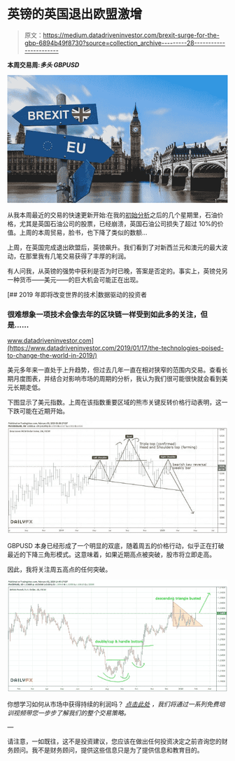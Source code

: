 # 英镑的英国退出欧盟激增

> 原文：<https://medium.datadriveninvestor.com/brexit-surge-for-the-gbp-6894b49f8730?source=collection_archive---------28----------------------->

**本周交易周:*多头 GBPUSD***

![](img/24ba44025f09a2003d11909fdc99f737.png)

从我本周最近的交易的快速更新开始:在我的[初始分析](http://mangrovetrading.com/upcoming-decline-in-oil-prices/)之后的几个星期里，石油价格，尤其是英国石油公司的股票，已经崩溃，英国石油公司损失了超过 10%的价值。上周的本周贸易，脸书，也下降了类似的数额…

上周，在英国完成退出欧盟后，英镑飙升。我们看到了对新西兰元和澳元的最大波动，在那里我有几笔交易获得了丰厚的利润。

有人问我，从英镑的强势中获利是否为时已晚，答案是否定的。事实上，英镑兑另一种货币——美元——的巨大机会可能正在出现。

[](https://www.datadriveninvestor.com/2019/01/17/the-technologies-poised-to-change-the-world-in-2019/) [## 2019 年即将改变世界的技术|数据驱动的投资者

### 很难想象一项技术会像去年的区块链一样受到如此多的关注，但是……

www.datadriveninvestor.com](https://www.datadriveninvestor.com/2019/01/17/the-technologies-poised-to-change-the-world-in-2019/) 

美元多年来一直处于上升趋势，但过去几年一直在相对狭窄的范围内交易。查看长期月度图表，并结合对影响市场的周期的分析，我认为我们很可能很快就会看到美元长期走低。

下图显示了美元指数。上周在该指数重要区域的熊市关键反转价格行动表明，这一下跌可能在近期开始。

![](img/16ce1ff799fdb9de3e94380a68f0d2d5.png)

GBPUSD 本身已经形成了一个明显的双底，随着周五的价格行动，似乎正在打破最近的下降三角形模式。这意味着，如果近期高点被突破，股市将立即走高。

因此，我将关注周五高点的任何突破。

![](img/d112385873885e351c19dbd83a2c02ac.png)

你想学习如何从市场中获得持续的利润吗？ [*点击此处*](https://go.mangrovetrading.com/freetraining) *，我们将通过一系列免费培训视频带您一步步了解我们的整个交易策略。*

*—*

请注意，一如既往，这不是投资建议，您应该在做出任何投资决定之前咨询您的财务顾问。我不是财务顾问，提供这些信息只是为了提供信息和教育目的。